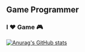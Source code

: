 ## Game Programmer
### I ❤️ Game 🎮

<!---
YeseulLee-lab/YeseulLee-lab is a ✨ special ✨ repository because its `README.md` (this file) appears on your GitHub profile.
You can click the Preview link to take a look at your changes.
--->

[![Anurag's GitHub stats](https://github-readme-stats.vercel.app/api?username=YeseulLee-lab&theme=solarized-dark&show_icons=true)](https://github.com/anuraghazra/github-readme-stats)
